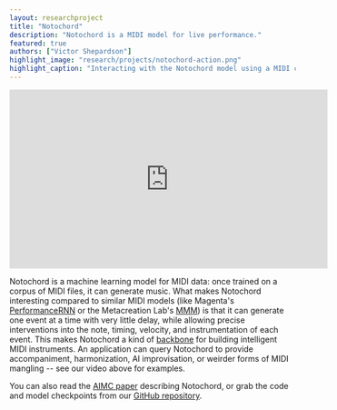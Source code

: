 ```yaml
---
layout: researchproject
title: "Notochord"
description: "Notochord is a MIDI model for live performance."
featured: true
authors: ["Victor Shepardson"]
highlight_image: "research/projects/notochord-action.png"
highlight_caption: "Interacting with the Notochord model using a MIDI controller"
---
```


<iframe width="560" height="315" src="https://www.youtube.com/embed/mkBKAyudL0A" title="YouTube video player" frameborder="0" allow="accelerometer; clipboard-write; encrypted-media; gyroscope; picture-in-picture" allowfullscreen></iframe>

Notochord is a machine learning model for MIDI data: once trained on a corpus of MIDI files, it can generate music. 
What makes Notochord interesting compared to similar MIDI models 
(like Magenta's <a href="https://magenta.tensorflow.org/performance-rnn" title="PerformanceRNN">PerformanceRNN</a> 
or the Metacreation Lab's <a href="https://jeffreyjohnens.github.io/MMM/" title="MMM">MMM</a>) 
is that it can generate one event at a time with very little delay, while allowing precise interventions into the note, timing, velocity, and instrumentation of each event. 
This makes Notochord a kind of <a href="https://en.wikipedia.org/wiki/Notochord" title="wiki">backbone</a> for building intelligent MIDI instruments. An application can query Notochord to provide accompaniment, harmonization, AI improvisation, or weirder forms of MIDI mangling -- see our video above for examples.

You can also read the <a href="https://zenodo.org/record/7088404" title="paper">AIMC paper</a> describing Notochord, or grab the code and model checkpoints from our <a href="https://github.com/Intelligent-Instruments-Lab/iil-python-tools" title="repo">GitHub repository</a>.

<script>
  import CaptionedImage from "../../components/Images/CaptionedImage.svelte"
</script>

<CaptionedImage
  src="research/projects/notochord-diagram.png"
  alt="A block diagram describing the Notochord model architecture."
  caption="Architecture of the Notochord model (from the paper)."/>
